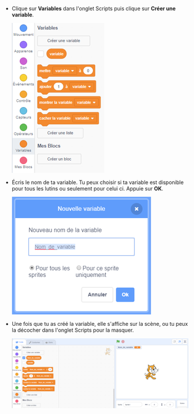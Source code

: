 + Clique sur **Variables** dans l'onglet Scripts puis clique sur **Créer une variable**.
    
    ![Blocs pour les variables](images/data-blocks.png)

+ Écris le nom de ta variable. Tu peux choisir si ta variable est disponible pour tous les lutins ou seulement pour celui ci. Appuie sur **OK**.
    
    ![Créer une variable](images/create-variable.png)

+ Une fois que tu as créé la variable, elle s'affiche sur la scène, ou tu peux la décocher dans l'onglet Scripts pour la masquer.
    
    ![Variable sur la scène](images/variable-show.png)
